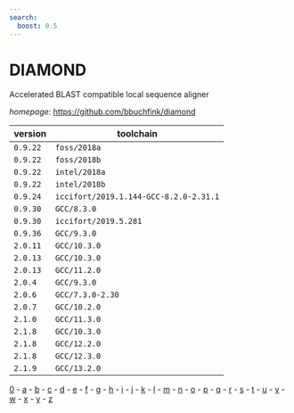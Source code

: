 ```yaml
---
search:
  boost: 0.5
---
```

# DIAMOND

Accelerated BLAST compatible local sequence aligner

*homepage*: <https://github.com/bbuchfink/diamond>

version | toolchain
--------|----------
``0.9.22`` | ``foss/2018a``
``0.9.22`` | ``foss/2018b``
``0.9.22`` | ``intel/2018a``
``0.9.22`` | ``intel/2018b``
``0.9.24`` | ``iccifort/2019.1.144-GCC-8.2.0-2.31.1``
``0.9.30`` | ``GCC/8.3.0``
``0.9.30`` | ``iccifort/2019.5.281``
``0.9.36`` | ``GCC/9.3.0``
``2.0.11`` | ``GCC/10.3.0``
``2.0.13`` | ``GCC/10.3.0``
``2.0.13`` | ``GCC/11.2.0``
``2.0.4`` | ``GCC/9.3.0``
``2.0.6`` | ``GCC/7.3.0-2.30``
``2.0.7`` | ``GCC/10.2.0``
``2.1.0`` | ``GCC/11.3.0``
``2.1.8`` | ``GCC/10.3.0``
``2.1.8`` | ``GCC/12.2.0``
``2.1.8`` | ``GCC/12.3.0``
``2.1.9`` | ``GCC/13.2.0``

[0](../0/index.md) - [a](../a/index.md) - [b](../b/index.md) - [c](../c/index.md) - [d](../d/index.md) - [e](../e/index.md) - [f](../f/index.md) - [g](../g/index.md) - [h](../h/index.md) - [i](../i/index.md) - [j](../j/index.md) - [k](../k/index.md) - [l](../l/index.md) - [m](../m/index.md) - [n](../n/index.md) - [o](../o/index.md) - [p](../p/index.md) - [q](../q/index.md) - [r](../r/index.md) - [s](../s/index.md) - [t](../t/index.md) - [u](../u/index.md) - [v](../v/index.md) - [w](../w/index.md) - [x](../x/index.md) - [y](../y/index.md) - [z](../z/index.md)

